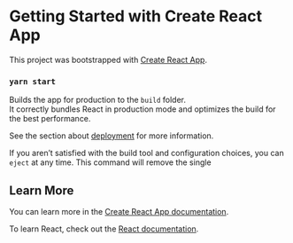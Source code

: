 # Getting Started with Create React App

This project was bootstrapped with [Create React App](https://github.com/facebook/create-react-app).

### `yarn start`

Builds the app for production to the `build` folder.\
It correctly bundles React in production mode and optimizes the build for the best performance.

See the section about [deployment](https://facebook.github.io/create-react-app/docs/deployment) for more information.

If you aren’t satisfied with the build tool and configuration choices, you can `eject` at any time. This command will remove the single

## Learn More

You can learn more in the [Create React App documentation](https://facebook.github.io/create-react-app/docs/getting-started).

To learn React, check out the [React documentation](https://reactjs.org/).
